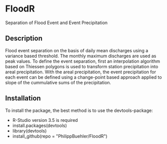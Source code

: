 # FloodR
Separation of Flood Event and Event Precipitation

## Description

Flood event separation on the basis of daily mean discharges using a variance based threshold. The monthly maximum discharges are used as peak values. To define the event separation, first an interpolation algorithm based on Thiessen polygons is used to transform station precipitation into areal precipitation. With the areal precipitation, the event precipitation for each event can be defined using a change-point based approach applied to slope of the cummulative sums of the precipitation.

## Installation
To install the package, the best method is to use the devtools-package:
- R-Studio version 3.5 is required
- install.packages(devtools)
- library(devtools)
- install_github(repo = "PhilippBuehler/FloodR")
